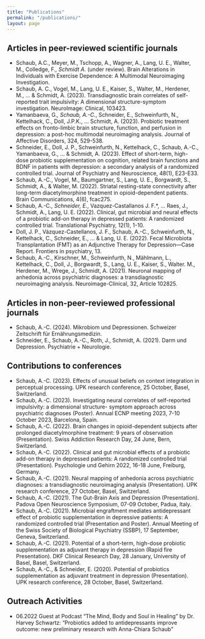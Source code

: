 ```yaml
---
title: "Publications"
permalink: "/publications/"
layout: page
---
```


## Articles in peer-reviewed scientific journals
- Schaub, A.C., Meyer, M., Tschopp, A., Wagner, A., Lang, U. E., Walter, M., Colledge, F.*, Schmidt A.* (under review). Brain Alterations in Individuals with Exercise Dependence: A Multimodal Neuroimaging Investigation.
- Schaub, A. C., Vogel, M., Lang, U. E., Kaiser, S., Walter, M., Herdener, M., ... & Schmidt, A. (2023). Transdiagnostic brain correlates of self-reported trait impulsivity: A dimensional structure-symptom investigation. NeuroImage: Clinical, 103423.
- Yamanbaeva, G.*, Schaub, A.-C.*, Schneider, E., Schweinfurth, N., Kettelhack, C., Doll, J.P.K., … Schmidt, A. (2023). Probiotic treatment effects on fronto-limbic brain structure, function, and perfusion in depression: a post-hoc multimodal neuroimaging analysis. Journal of Affective Disorders, 324, 529-538.
- Schneider, E., Doll, J. P., Schweinfurth, N., Kettelhack, C., Schaub, A.-C., Yamanbaeva, G., ... & Schmidt, A. (2023). Effect of short-term, high-dose probiotic supplementation on cognition, related brain functions and BDNF in patients with depression: a secondary analysis of a randomized controlled trial. Journal of Psychiatry and Neuroscience, 48(1), E23-E33.
- Schaub, A.-C., Vogel, M., Baumgartner, S., Lang, U. E., Borgwardt, S., Schmidt, A., & Walter, M. (2022). Striatal resting-state connectivity after long-term diacetylmorphine treatment in opioid-dependent patients. Brain Communications, 4(6), fcac275.
- Schaub, A.-C.*, Schneider, E.*, Vazquez-Castallanos J. F.*, … Raes, J., Schmidt, A., Lang, U. E. (2022). Clinical, gut microbial and neural effects of a probiotic add-on therapy in depressed patients: A randomized controlled trial. Translational Psychiatry, 12(1), 1-10.
- Doll, J. P., Vázquez-Castellanos, J. F., Schaub, A.-C., Schweinfurth, N., Kettelhack, C., Schneider, E., ... & Lang, U. E. (2022). Fecal Microbiota Transplantation (FMT) as an Adjunctive Therapy for Depression—Case Report. Frontiers in psychiatry, 13.
- Schaub, A.-C., Kirschner, M., Schweinfurth, N., Mählmann, L., Kettelhack, C., Doll, J., Borgwardt, S., Lang, U. E., Kaiser, S., Walter. M., Herdener, M., Wrege, J., Schmidt, A. (2021). Neuronal mapping of anhedonia across psychiatric diagnoses: a transdiagnostic neuroimaging analysis. Neuroimage-Clinical, 32, Article 102825.

## Articles in non-peer-reviewed professional journals
- Schaub, A.-C. (2024). Mikrobiom und Depressionen. Schweizer Zeitschrift für Ernährungsmedizin.
- Schneider, E., Schaub, A.-C., Roth, J., Schmidt, A. (2021). Darm und Depression. Psychiatrie + Neurologie. 

## Contributions to conferences 
- Schaub, A.-C. (2023). Effects of unusual beliefs on context integration in perceptual processing. UPK research conference, 25 October, Basel, Switzerland.
- Schaub, A.-C. (2023). Investigating neural correlates of self-reported impulsivity: a dimensional structure- symptom approach across psychiatric diagnoses (Poster). Annual ECNP meeting 2023, 7-10 October 2023, Barcelona, Spain.
- Schaub, A.-C. (2022). Brain changes in opioid-dependent subjects after prolonged diacetylmorphine treatment: 9 years of observation (Presentation). Swiss Addiction Research Day, 24 June, Bern, Switzerland. 
- Schaub, A.-C. (2022). Clinical and gut microbial effects of a probiotic add-on therapy in depressed patients: A randomized controlled trial (Presentation). Psychologie und Gehirn 2022, 16-18 June, Freiburg, Germany.
- Schaub, A.-C. (2021). Neural mapping of anhedonia across psychiatric diagnoses: a transdiagnostic neuroimaging analysis (Presentation). UPK research conference, 27 October, Basel, Switzerland.
- Schaub, A.-C. (2021). The Gut-Brain Axis and Depression (Presentation). Padova Open Neuroscience Symposium, 07-09 October, Padua, Italy.
- Schaub, A.-C. (2021). Microbial engraftment mediates antidepressant effect of probiotic supplementation in depressive patients: A randomized controlled trial (Presentation and Poster). Annual Meeting of the Swiss Society of Biological Psychiatry (SSBP),  17 September, Geneva, Switzerland.
- Schaub, A.-C. (2021). Potential of a short-term, high-dose probiotic supplementation as adjuvant therapy in depression (Rapid fire Presentation). DKF Clinical Research Day, 28 January, University of Basel, Basel, Switzerland.
- Schaub, A.-C., & Schneider, E. (2020). Potential of probiotics supplementation as adjuvant treatment in depression (Presentation). UPK research conference, 28 October, Basel, Switzerland.

## Outreach Activities
- 06.2022 Guest at Podcast “The Mind, Body and Soul in Healing” by Dr. Harvey Schwartz: “Probiotics added to antidepressants improve outcome: new preliminary research with Anna-Chiara Schaub"
